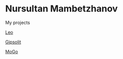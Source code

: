 # Nursultan Mambetzhanov
My projects

[Leo](https://nursmj.github.io/leo/index.html "My project")

[Gipsolit](https://nursmj.github.io/Gipsolit/ "My project")
  
[MoGo](https://nursmj.github.io/Mogo/indix.html "My project")
